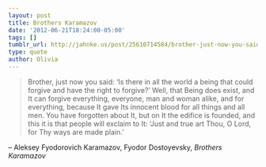 ```yaml
---
layout: post
title: Brothers Karamazov
date: '2012-06-21T18:24:00-05:00'
tags: []
tumblr_url: http://jahnke.us/post/25610714584/brother-just-now-you-said-is-there-in-all-the
type: quote
author: Olivia
---
```


> Brother, just now you said: ‘Is there in all the world a being that could forgive and have the right to forgive?’ Well, that Being does exist, and It can forgive everything, everyone, man and woman alike, and for everything, because It gave Its innocent blood for all things and all men. You have forgotten about It, but on It the edifice is founded, and this it is that people will exclaim to It: ‘Just and true art Thou, O Lord, for Thy ways are made plain.’

– Aleksey Fyodorovich Karamazov, Fyodor Dostoyevsky, *Brothers Karamazov*
